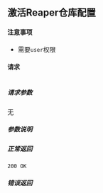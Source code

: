 ## 激活Reaper仓库配置

#### 注意事项

- 需要`user`权限

#### 请求

```

```

##### 请求参数

无

##### 参数说明


##### 正常返回

```
200 OK
```

##### 错误返回
